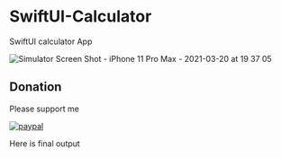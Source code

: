 # SwiftUI-Calculator

SwiftUI calculator App 

![Simulator Screen Shot - iPhone 11 Pro Max - 2021-03-20 at 19 37 05](https://user-images.githubusercontent.com/35359315/111872111-a9737700-89b3-11eb-80c9-91347d4d1187.png)


 ## Donation

Please support me 

[![paypal](https://www.paypalobjects.com/en_US/i/btn/btn_donateCC_LG.gif)](https://www.paypal.me/prashantkt)

Here is final output

